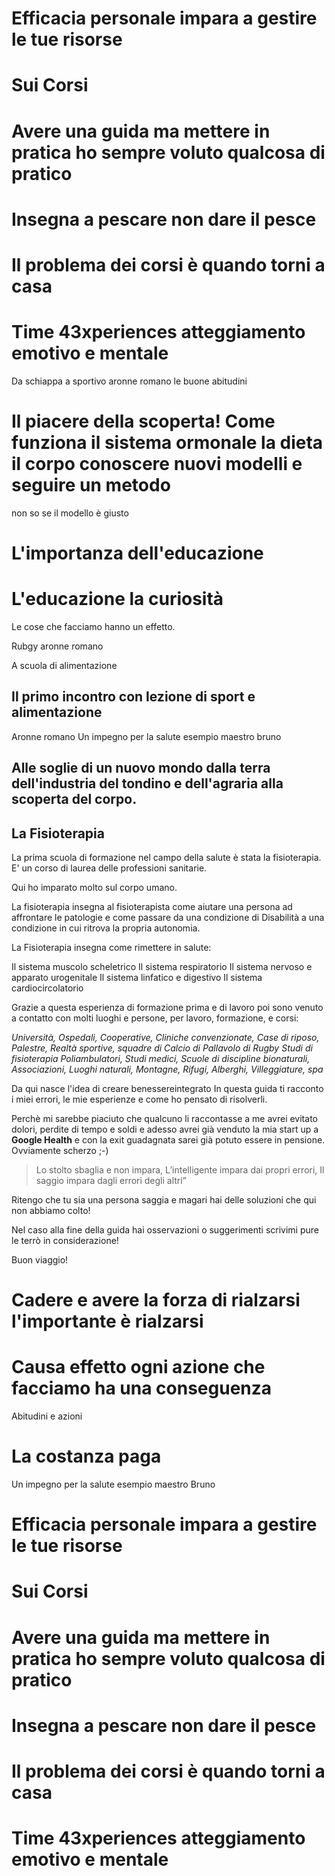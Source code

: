 # Efficacia personale impara a gestire le tue risorse 

# Sui Corsi 

# Avere una guida ma mettere in pratica ho sempre voluto qualcosa di pratico 

# Insegna a pescare non dare il pesce

# Il problema dei corsi è quando torni a casa

 
# Time 43xperiences atteggiamento emotivo e mentale
<!--stackedit_data:
eyJoaXN0b3J5IjpbLTI0NTAxMzAyM119
-->

Da schiappa a sportivo aronne romano le buone abitudini

# Il piacere della scoperta! Come funziona il sistema ormonale la dieta il corpo conoscere nuovi modelli e seguire un metodo

non so se il modello è giusto

# L'importanza dell'educazione

# L'educazione la curiosità

Le cose che facciamo hanno un effetto.

Rubgy aronne romano

A scuola di alimentazione

## Il primo incontro con lezione di sport e alimentazione

Aronne romano
Un impegno per la salute esempio maestro bruno

## Alle soglie di un nuovo mondo dalla terra dell'industria del tondino e dell'agraria alla scoperta del corpo.

## La Fisioterapia

La prima scuola di formazione nel campo della salute è stata la fisioterapia.
E' un corso di laurea delle professioni sanitarie.

Qui ho imparato molto sul corpo umano.

La fisioterapia insegna al fisioterapista come aiutare una persona ad affrontare le patologie e come passare da una condizione di Disabilità a una condizione in cui ritrova la propria autonomia.

La Fisioterapia insegna come rimettere in salute:

Il sistema muscolo scheletrico
Il sistema respiratorio
Il sistema nervoso e apparato urogenitale
Il sistema linfatico e digestivo
Il sistema cardiocircolatorio

Grazie a questa esperienza di formazione prima e di lavoro poi sono venuto a contatto con molti luoghi e persone, per lavoro, formazione, e corsi:

_Università, Ospedali, Cooperative, Cliniche convenzionate, Case di riposo, Palestre, Realtà sportive, squadre di Calcio di Pallavolo di Rugby Studi di fisioterapia Poliambulatori, Studi medici, Scuole di discipline bionaturali, Associazioni, Luoghi naturali, Montagne, Rifugi, Alberghi, Villeggiature, spa_

Da qui nasce l'idea di creare benessereintegrato
In questa guida ti racconto i miei errori, le mie esperienze e come ho pensato di risolverli.

Perchè mi sarebbe piaciuto che qualcuno li raccontasse a me avrei evitato dolori, perdite di tempo e soldi e adesso avrei già venduto la mia start up a **Google Health** e con la exit guadagnata sarei già potuto essere in pensione. Ovviamente scherzo ;-)

> Lo stolto sbaglia e non impara,
> L’intelligente impara dai propri errori,
> Il saggio impara dagli errori degli altri”

Ritengo che tu sia una persona saggia e magari hai delle soluzioni che qui non abbiamo colto!

Nel caso alla fine della guida hai osservazioni o suggerimenti scrivimi pure le terrò in considerazione!

Buon viaggio!

<!--stackedit_data:
eyJoaXN0b3J5IjpbLTEyNjg3MTUxNTRdfQ==
-->

# Cadere e avere la forza di rialzarsi l'importante è rialzarsi

# Causa effetto ogni azione che facciamo ha una conseguenza

Abitudini e azioni

# La costanza paga

Un impegno per la salute esempio maestro Bruno

# Efficacia personale impara a gestire le tue risorse

# Sui Corsi

# Avere una guida ma mettere in pratica ho sempre voluto qualcosa di pratico

# Insegna a pescare non dare il pesce

# Il problema dei corsi è quando torni a casa

# Time 43xperiences atteggiamento emotivo e mentale

<!--stackedit_data:
eyJoaXN0b3J5IjpbLTI0NTAxMzAyM119
-->
